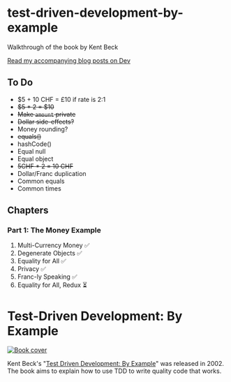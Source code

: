 # test-driven-development-by-example
Walkthrough of the book by Kent Beck

[Read my accompanying blog posts on Dev](https://dev.to/ruthmoog/book-club-test-driven-development-by-example-1-1e0l)

## To Do

- $5 + 10 CHF = £10 if rate is 2:1
- ~~$5 * 2 = $10~~
- ~~Make `amount` private~~
- ~~Dollar side-effects?~~
- Money rounding?
- ~~equals()~~
- hashCode()
- Equal null
- Equal object
- ~~5CHF * 2 = 10 CHF~~
- Dollar/Franc duplication
- Common equals
- Common times


## Chapters

### Part 1: The Money Example
1. Multi-Currency Money ✅
2. Degenerate Objects ✅
3. Equality for All ✅
4. Privacy ✅
5. Franc-ly Speaking ✅
6. Equality for All, Redux ⏳



# Test-Driven Development: By Example 

[![Book cover](https://learning.oreilly.com/library/cover/0321146530/250w/)](https://www.oreilly.com/library/view/test-driven-development/0321146530/)

Kent Beck's "[Test Driven Development: By Example](https://www.oreilly.com/library/view/test-driven-development/0321146530/)" was released in 2002. The book aims to explain how to use TDD to write quality code that works.
